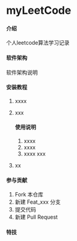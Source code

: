 # myLeetCode

#### 介绍
个人leetcode算法学习记录

#### 软件架构
软件架构说明


#### 安装教程

1.  xxxx
2.  xxx
     
     #### 使用说明
     
     1.  xxxx
     2.  xxxx
     3.  xxxx
xxx
3.  xx
#### 参与贡献

1.  Fork 本仓库
2.  新建 Feat_xxx 分支
3.  提交代码
4.  新建 Pull Request


#### 特技
